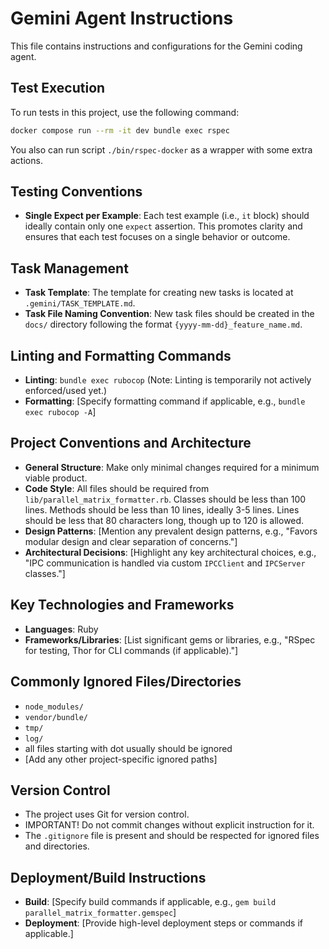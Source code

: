 # Gemini Agent Instructions

This file contains instructions and configurations for the Gemini coding agent.

## Test Execution

To run tests in this project, use the following command:

```bash
docker compose run --rm -it dev bundle exec rspec
```

You also can run script `./bin/rspec-docker` as a wrapper with some extra actions.

## Testing Conventions

- **Single Expect per Example**: Each test example (i.e., `it` block) should ideally contain only one `expect` assertion. This promotes clarity and ensures that each test focuses on a single behavior or outcome.

## Task Management

- **Task Template**: The template for creating new tasks is located at `.gemini/TASK_TEMPLATE.md`.
- **Task File Naming Convention**: New task files should be created in the `docs/` directory following the format `{yyyy-mm-dd}_feature_name.md`.

## Linting and Formatting Commands

- **Linting**: `bundle exec rubocop` (Note: Linting is temporarily not actively enforced/used yet.)
- **Formatting**: [Specify formatting command if applicable, e.g., `bundle exec rubocop -A`]

## Project Conventions and Architecture

- **General Structure**: Make only minimal changes required for a minimum viable product.
- **Code Style**: All files should be required from `lib/parallel_matrix_formatter.rb`. Classes should be less than 100 lines. Methods should be less than 10 lines, ideally 3-5 lines. Lines should be less that 80 characters long, though up to 120 is allowed.
- **Design Patterns**: [Mention any prevalent design patterns, e.g., "Favors modular design and clear separation of concerns."]
- **Architectural Decisions**: [Highlight any key architectural choices, e.g., "IPC communication is handled via custom `IPCClient` and `IPCServer` classes."]

## Key Technologies and Frameworks

- **Languages**: Ruby
- **Frameworks/Libraries**: [List significant gems or libraries, e.g., "RSpec for testing, Thor for CLI commands (if applicable)."]

## Commonly Ignored Files/Directories

- `node_modules/`
- `vendor/bundle/`
- `tmp/`
- `log/`
- all files starting with dot usually should be ignored
- [Add any other project-specific ignored paths]

## Version Control

- The project uses Git for version control.
- IMPORTANT! Do not commit changes without explicit instruction for it.
- The `.gitignore` file is present and should be respected for ignored files and directories.

## Deployment/Build Instructions

- **Build**: [Specify build commands if applicable, e.g., `gem build parallel_matrix_formatter.gemspec`]
- **Deployment**: [Provide high-level deployment steps or commands if applicable.]
